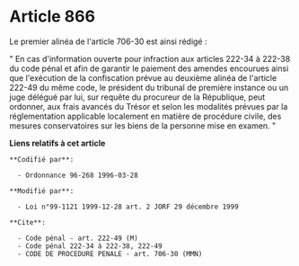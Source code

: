 # Article 866

Le premier alinéa de l'article 706-30 est ainsi rédigé :

" En cas d'information ouverte pour infraction aux articles 222-34 à 222-38 du code pénal et afin de garantir le paiement des
amendes encourues ainsi que l'exécution de la confiscation prévue au deuxième alinéa de l'article 222-49 du même code, le
président du tribunal de première instance ou un juge délégué par lui, sur requête du procureur de la République, peut
ordonner, aux frais avancés du Trésor et selon les modalités prévues par la réglementation applicable localement en matière
de procédure civile, des mesures conservatoires sur les biens de la personne mise en examen. "

**Liens relatifs à cet article**

	**Codifié par**:

	  - Ordonnance 96-268 1996-03-28

	**Modifié par**:

	  - Loi n°99-1121 1999-12-28 art. 2 JORF 29 décembre 1999

	**Cite**:

	  - Code pénal - art. 222-49 (M)
	  - Code pénal 222-34 à 222-38, 222-49
	  - CODE DE PROCEDURE PENALE - art. 706-30 (MMN)
